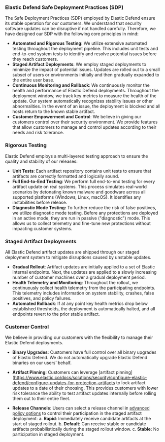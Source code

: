 ### Elastic Defend Safe Deployment Practices (SDP)

The Safe Deployment Practices (SDP) employed by Elastic Defend ensure its stable operation for our customers. We understand that security software updates can be disruptive if not handled carefully. Therefore, we have designed our SDP with the following core principles in mind:

- **Automated and Rigorous Testing**: We utilize extensive automated testing throughout the deployment pipeline. This includes unit tests and end-to-end system tests to identify and resolve potential issues before they reach customers.
- **Staged Artifact Deployments**: We employ staged deployments to minimize the impact of potential issues. Updates are rolled out to a small subset of users or environments initially and then gradually expanded to the entire user base.
- **Continuous Monitoring and Rollback**: We continuously monitor the health and performance of Elastic Defend deployments. Throughout the deployment window, we track key metrics to measure the health of the update. Our system automatically recognizes stability issues or other abnormalities. In the event of an issue, the deployment is blocked and all hosts return to the known stable artifact. 
- **Customer Empowerment and Control**: We believe in giving our customers control over their security environment. We provide features that allow customers to manage and control updates according to their needs and risk tolerance.

### Rigorous Testing
Elastic Defend employs a multi-layered testing approach to ensure the quality and stability of our releases:

- **Unit Tests**: Each artifact repository contains unit tests to ensure that artifacts are correctly formatted and logically sound.
- **Full End-to-End Testing**: We perform full end-to-end testing for every artifact update on real systems. This process simulates real-world scenarios by detonating known malware and goodware across all supported platforms (Windows, Linux, macOS). It identifies any instabilities before release.
- **Diagnostic Mode Testing:** To further reduce the risk of false positives, we utilize diagnostic mode testing. Before any protections are deployed in an active mode, they are run in passive ("diagnostic") mode. This allows us to collect telemetry and fine-tune new protections without impacting customer systems.

### Staged Artifact Deployments
All Elastic Defend artifact updates are shipped through our staged deployment system to mitigate disruptions caused by unstable updates.

- **Gradual Rollout**: Artifact updates are initially applied to a set of Elastic internal endpoints. Next, the updates are applied to a slowly increasing number of customer machines over a gradual deployment period.
- **Health Telemetry and Monitoring**: Throughout the rollout, we continuously collect health telemetry from the participating endpoints. This telemetry includes information on system stability, crashes, false positives, and policy failures.
- **Automated Rollback**: If at any point key health metrics drop below established thresholds, the deployment is automatically halted, and all endpoints revert to the prior stable artifact.

### Customer Control
We believe in providing our customers with the flexibility to manage their Elastic Defend deployments.

- **Binary Upgrades**: Customers have full control over all binary upgrades of Elastic Defend. We do not automatically upgrade Elastic Defend binaries on our users’ behalf.
- **Artifact Pinning**: Customers can leverage [artifact pinning](https://www.elastic.co/docs/solutions/security/configure-elastic-defend/configure-updates-for-protection-artifacts to lock artifact updates to a date of their choosing. This provides customers with lower risk tolerance the ability to test artifact updates internally before rolling them out to their entire fleet.

- **Release Channels**: Users can select a release channel in [advanced policy options](https://www.elastic.co/docs/reference/security/defend-advanced-settings) to control their participation in the staged artifact deployment:
  a. **Rapid**: Immediately receive candidate artifacts at the start of staged rollout.
  b. **Default**: Can receive stable or candidate artifacts probabilistically during the staged rollout window.
  c. **Stable**: No participation in staged deployment.
